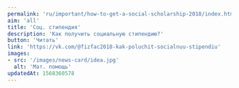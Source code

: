 ```yaml
---
permalink: 'ru/important/how-to-get-a-social-scholarship-2018/index.html'
aim: 'all'
title: 'Соц. стипендия'
description: 'Как получить социальную стипендию?'
button: 'Читать'
link: 'https://vk.com/@fizfac2018-kak-poluchit-socialnuu-stipendiu'
images:
- src: '/images/news-card/idea.jpg'
  alt: 'Мат. помощь'
updatedAt: 1568360578
---
```

